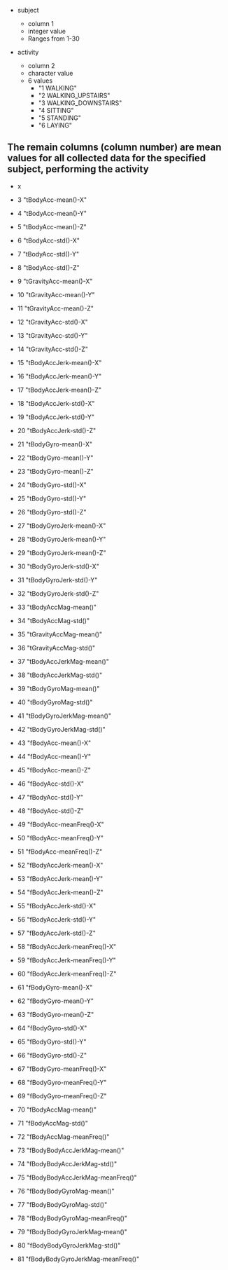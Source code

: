 * subject
  * column 1
  * integer value
  * Ranges from 1-30
  
* activity
  * column 2
  * character value
  * 6 values
    * "1 WALKING"
    * "2 WALKING_UPSTAIRS"
    * "3 WALKING_DOWNSTAIRS"
    * "4 SITTING"
    * "5 STANDING"
    * "6 LAYING"

## The remain columns (column number) are mean values for all collected data for the specified subject, performing the activity

* 	x
	
* 	3 "tBodyAcc-mean()-X"
* 	4 "tBodyAcc-mean()-Y"
* 	5 "tBodyAcc-mean()-Z"
* 	6 "tBodyAcc-std()-X"
* 	7 "tBodyAcc-std()-Y"
* 	8 "tBodyAcc-std()-Z"
* 	9 "tGravityAcc-mean()-X"
* 	10 "tGravityAcc-mean()-Y"
* 	11 "tGravityAcc-mean()-Z"
* 	12 "tGravityAcc-std()-X"
* 	13 "tGravityAcc-std()-Y"
* 	14 "tGravityAcc-std()-Z"
* 	15 "tBodyAccJerk-mean()-X"
* 	16 "tBodyAccJerk-mean()-Y"
* 	17 "tBodyAccJerk-mean()-Z"
* 	18 "tBodyAccJerk-std()-X"
* 	19 "tBodyAccJerk-std()-Y"
* 	20 "tBodyAccJerk-std()-Z"
* 	21 "tBodyGyro-mean()-X"
* 	22 "tBodyGyro-mean()-Y"
* 	23 "tBodyGyro-mean()-Z"
* 	24 "tBodyGyro-std()-X"
* 	25 "tBodyGyro-std()-Y"
* 	26 "tBodyGyro-std()-Z"
* 	27 "tBodyGyroJerk-mean()-X"
* 	28 "tBodyGyroJerk-mean()-Y"
* 	29 "tBodyGyroJerk-mean()-Z"
* 	30 "tBodyGyroJerk-std()-X"
* 	31 "tBodyGyroJerk-std()-Y"
* 	32 "tBodyGyroJerk-std()-Z"
* 	33 "tBodyAccMag-mean()"
* 	34 "tBodyAccMag-std()"
* 	35 "tGravityAccMag-mean()"
* 	36 "tGravityAccMag-std()"
* 	37 "tBodyAccJerkMag-mean()"
* 	38 "tBodyAccJerkMag-std()"
* 	39 "tBodyGyroMag-mean()"
* 	40 "tBodyGyroMag-std()"
* 	41 "tBodyGyroJerkMag-mean()"
* 	42 "tBodyGyroJerkMag-std()"
* 	43 "fBodyAcc-mean()-X"
* 	44 "fBodyAcc-mean()-Y"
* 	45 "fBodyAcc-mean()-Z"
* 	46 "fBodyAcc-std()-X"
* 	47 "fBodyAcc-std()-Y"
* 	48 "fBodyAcc-std()-Z"
* 	49 "fBodyAcc-meanFreq()-X"
* 	50 "fBodyAcc-meanFreq()-Y"
* 	51 "fBodyAcc-meanFreq()-Z"
* 	52 "fBodyAccJerk-mean()-X"
* 	53 "fBodyAccJerk-mean()-Y"
* 	54 "fBodyAccJerk-mean()-Z"
* 	55 "fBodyAccJerk-std()-X"
* 	56 "fBodyAccJerk-std()-Y"
* 	57 "fBodyAccJerk-std()-Z"
* 	58 "fBodyAccJerk-meanFreq()-X"
* 	59 "fBodyAccJerk-meanFreq()-Y"
* 	60 "fBodyAccJerk-meanFreq()-Z"
* 	61 "fBodyGyro-mean()-X"
* 	62 "fBodyGyro-mean()-Y"
* 	63 "fBodyGyro-mean()-Z"
* 	64 "fBodyGyro-std()-X"
* 	65 "fBodyGyro-std()-Y"
* 	66 "fBodyGyro-std()-Z"
* 	67 "fBodyGyro-meanFreq()-X"
* 	68 "fBodyGyro-meanFreq()-Y"
* 	69 "fBodyGyro-meanFreq()-Z"
* 	70 "fBodyAccMag-mean()"
* 	71 "fBodyAccMag-std()"
* 	72 "fBodyAccMag-meanFreq()"
* 	73 "fBodyBodyAccJerkMag-mean()"
* 	74 "fBodyBodyAccJerkMag-std()"
* 	75 "fBodyBodyAccJerkMag-meanFreq()"
* 	76 "fBodyBodyGyroMag-mean()"
* 	77 "fBodyBodyGyroMag-std()"
* 	78 "fBodyBodyGyroMag-meanFreq()"
* 	79 "fBodyBodyGyroJerkMag-mean()"
* 	80 "fBodyBodyGyroJerkMag-std()"
* 	81 "fBodyBodyGyroJerkMag-meanFreq()"

